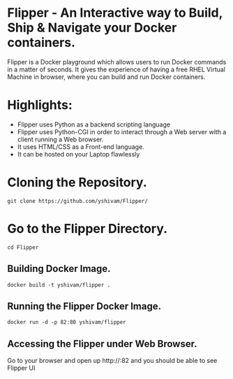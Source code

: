 # Flipper - An Interactive way to Build, Ship & Navigate your Docker containers. 

Flipper is a Docker playground which allows users to run Docker commands in a matter of seconds. It gives the experience of having a free RHEL Virtual Machine in browser, where you can build and run Docker containers.

# Highlights:

- Flipper uses Python as a backend scripting language
- Flipper uses Python-CGI in order to interact through a Web server with a client running a Web browser.
- It uses HTML/CSS as a Front-end language.
- It can be hosted on your Laptop flawlessly

# Cloning the Repository.

```
git clone https://github.com/yshivam/Flipper/
```

# Go to the Flipper Directory.

```
cd Flipper
```

## Building Docker Image.

```
docker build -t yshivam/flipper .
```

## Running the Flipper Docker Image.

```
docker run -d -p 82:80 yshivam/flipper
```

## Accessing the Flipper under Web Browser.

Go to your browser and open up http://<IP>:82 and you should be able to see Flipper UI
